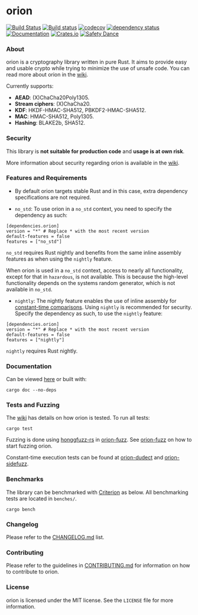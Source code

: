 # orion
[![Build Status](https://travis-ci.org/brycx/orion.svg?branch=crates-published)](https://travis-ci.org/brycx/orion) [![Build status](https://ci.appveyor.com/api/projects/status/x4o6vneh087io03s/branch/crates-published?svg=true)](https://ci.appveyor.com/project/brycx/orion/branch/crates-published) [![codecov](https://codecov.io/gh/brycx/orion/branch/crates-published/graph/badge.svg)](https://codecov.io/gh/brycx/orion) [![dependency status](https://deps.rs/repo/github/brycx/orion/status.svg)](https://deps.rs/repo/github/brycx/orion) [![Documentation](https://docs.rs/orion/badge.svg)](https://docs.rs/orion/) [![Crates.io](https://img.shields.io/crates/v/orion.svg)](https://crates.io/crates/orion) [![Safety Dance](https://img.shields.io/badge/unsafe-forbidden-success.svg)](https://github.com/rust-secure-code/safety-dance/)


### About
orion is a cryptography library written in pure Rust. It aims to provide easy and usable crypto while trying to minimize the use of unsafe code. You can read more about orion in the [wiki](https://github.com/brycx/orion/wiki).

Currently supports:
* **AEAD**: (X)ChaCha20Poly1305.
* **Stream ciphers**: (X)ChaCha20.
* **KDF**: HKDF-HMAC-SHA512, PBKDF2-HMAC-SHA512.
* **MAC**: HMAC-SHA512, Poly1305.
* **Hashing**: BLAKE2b, SHA512.

### Security
This library is **not suitable for production code** and **usage is at own risk**.

More information about security regarding orion is available in the [wiki](https://github.com/brycx/orion/wiki/Security).


### Features and Requirements
- By default orion targets stable Rust and in this case, extra dependency specifications are not required.

- `no_std`: To use orion in a `no_std` context, you need to specify the dependency as such:
```
[dependencies.orion]
version = "*" # Replace * with the most recent version
default-features = false
features = ["no_std"]
```
`no_std` requires Rust nightly and benefits from the same inline assembly features as when using the `nightly` feature.

When orion is used in a `no_std` context, access to nearly all functionality, except for that in
`hazardous`, is not available. This is because the high-level functionality depends on the systems random generator,
which is not available in `no_std`.

- `nightly`: The nightly feature enables the use of inline assembly for [constant-time comparisons](https://crates.io/crates/subtle). Using `nightly` is recommended for security. Specify the dependency as such, to use the `nightly` feature:
```
[dependencies.orion]
version = "*" # Replace * with the most recent version
default-features = false
features = ["nightly"]
```
`nightly` requires Rust nightly.

### Documentation
Can be viewed [here](https://docs.rs/orion) or built with:

```
cargo doc --no-deps
```

### Tests and Fuzzing
The [wiki](https://github.com/brycx/orion/wiki/Testing-suite) has details on how orion is tested. To run all tests:
```
cargo test
```

Fuzzing is done using [honggfuzz-rs](https://github.com/rust-fuzz/honggfuzz-rs) in [orion-fuzz](https://github.com/brycx/orion-fuzz). See [orion-fuzz](https://github.com/brycx/orion-fuzz) on how to start fuzzing orion.

Constant-time execution tests can be found at [orion-dudect](https://github.com/brycx/orion-dudect) and [orion-sidefuzz](https://github.com/brycx/orion-sidefuzz).

### Benchmarks
The library can be benchmarked with [Criterion](https://github.com/bheisler/criterion.rs) as below. All benchmarking tests are located in `benches/`.
```
cargo bench
```
### Changelog
Please refer to the [CHANGELOG.md](https://github.com/brycx/orion/blob/master/CHANGELOG.md) list.

### Contributing
Please refer to the guidelines in [CONTRIBUTING.md](https://github.com/brycx/orion/blob/master/CONTRIBUTING.md) for information on how to contribute to orion.

### License
orion is licensed under the MIT license. See the `LICENSE` file for more information.
